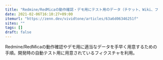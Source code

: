 ```yaml
---
title: "Redmine/RedMicaの動作確認・デモ用にテスト用のデータ（チケット、Wiki、フォーラム、…）を投入する"
date: 2021-02-06T16:10:27+09:00
itemurl: "https://zenn.dev/vividtone/articles/63a6d06346251f"
sites: ""
tags: []
draft: false
---
```


Redmine/RedMicaの動作確認やデモ用に適当なデータを手早く用意するための手順。開発時の自動テスト用に用意されているフィクスチャを利用。
